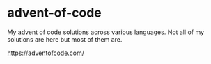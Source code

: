 # advent-of-code

My advent of code solutions across various languages. 
Not all of my solutions are here but most of them are.

https://adventofcode.com/
